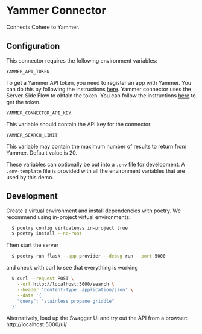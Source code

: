 # Yammer Connector

Connects Cohere to Yammer.

## Configuration

This connector requires the following environment variables:

```
YAMMER_API_TOKEN
```

To get a Yammer API token, you need to register an app with Yammer. You can do this by following the
instructions [here](https://learn.microsoft.com/en-us/rest/api/yammer/app-registration).
Yammer connector uses the Server-Side Flow to obtain the token.
You can follow the instructions [here](https://learn.microsoft.com/en-us/rest/api/yammer/oauth-2)
to get the token.

```
YAMMER_CONNECTOR_API_KEY
```

This variable should contain the API key for the connector.

```
YAMMER_SEARCH_LIMIT
```

This variable may contain the maximum number of results to return from Yammer. Default value is 20.

These variables can optionally be put into a `.env` file for development.
A `.env-template` file is provided with all the environment variables that are used by this demo.

## Development

Create a virtual environment and install dependencies with poetry. We recommend using in-project virtual environments:

```bash
  $ poetry config virtualenvs.in-project true
  $ poetry install --no-root
```

Then start the server

```bash
  $ poetry run flask --app provider --debug run --port 5000
```

and check with curl to see that everything is working

```bash
  $ curl --request POST \
    --url http://localhost:5000/search \
    --header 'Content-Type: application/json' \
    --data '{
    "query": "stainless propane griddle"
  }'
```

Alternatively, load up the Swagger UI and try out the API from a browser: http://localhost:5000/ui/
